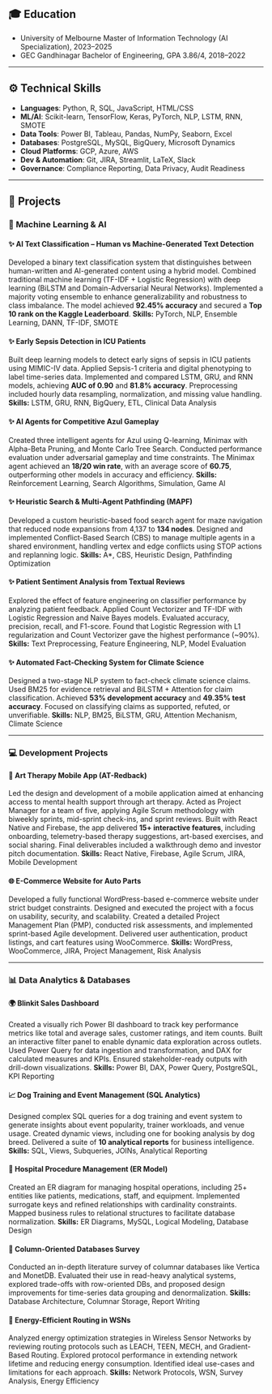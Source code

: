 
## 🎓 Education

* University of Melbourne Master of Information Technology (AI Specialization), 2023–2025
* GEC Gandhinagar Bachelor of Engineering, GPA 3.86/4, 2018–2022

---
## ⚙️ Technical Skills

* **Languages**: Python, R, SQL, JavaScript, HTML/CSS
* **ML/AI**: Scikit-learn, TensorFlow, Keras, PyTorch, NLP, LSTM, RNN, SMOTE
* **Data Tools**: Power BI, Tableau, Pandas, NumPy, Seaborn, Excel
* **Databases**: PostgreSQL, MySQL, BigQuery, Microsoft Dynamics
* **Cloud Platforms**: GCP, Azure, AWS
* **Dev & Automation**: Git, JIRA, Streamlit, LaTeX, Slack
* **Governance**: Compliance Reporting, Data Privacy, Audit Readiness

---

## 🧐 Projects

### 🚀 Machine Learning & AI

#### ✨ AI Text Classification – Human vs Machine-Generated Text Detection

Developed a binary text classification system that distinguishes between human-written and AI-generated content using a hybrid model. Combined traditional machine learning (TF-IDF + Logistic Regression) with deep learning (BiLSTM and Domain-Adversarial Neural Networks). Implemented a majority voting ensemble to enhance generalizability and robustness to class imbalance. The model achieved **92.45% accuracy** and secured a **Top 10 rank on the Kaggle Leaderboard**.
**Skills:** PyTorch, NLP, Ensemble Learning, DANN, TF-IDF, SMOTE

#### ✨ Early Sepsis Detection in ICU Patients

Built deep learning models to detect early signs of sepsis in ICU patients using MIMIC-IV data. Applied Sepsis-1 criteria and digital phenotyping to label time-series data. Implemented and compared LSTM, GRU, and RNN models, achieving **AUC of 0.90** and **81.8% accuracy**. Preprocessing included hourly data resampling, normalization, and missing value handling.
**Skills:** LSTM, GRU, RNN, BigQuery, ETL, Clinical Data Analysis

#### ✨ AI Agents for Competitive Azul Gameplay

Created three intelligent agents for Azul using Q-learning, Minimax with Alpha-Beta Pruning, and Monte Carlo Tree Search. Conducted performance evaluation under adversarial gameplay and time constraints. The Minimax agent achieved an **18/20 win rate**, with an average score of **60.75**, outperforming other models in accuracy and efficiency.
**Skills:** Reinforcement Learning, Search Algorithms, Simulation, Game AI

#### ✨ Heuristic Search & Multi-Agent Pathfinding (MAPF)

Developed a custom heuristic-based food search agent for maze navigation that reduced node expansions from 4,137 to **134 nodes**. Designed and implemented Conflict-Based Search (CBS) to manage multiple agents in a shared environment, handling vertex and edge conflicts using STOP actions and replanning logic.
**Skills:** A\*, CBS, Heuristic Design, Pathfinding Optimization

#### ✨ Patient Sentiment Analysis from Textual Reviews

Explored the effect of feature engineering on classifier performance by analyzing patient feedback. Applied Count Vectorizer and TF-IDF with Logistic Regression and Naive Bayes models. Evaluated accuracy, precision, recall, and F1-score. Found that Logistic Regression with L1 regularization and Count Vectorizer gave the highest performance (\~90%).
**Skills:** Text Preprocessing, Feature Engineering, NLP, Model Evaluation

#### ✨ Automated Fact-Checking System for Climate Science

Designed a two-stage NLP system to fact-check climate science claims. Used BM25 for evidence retrieval and BiLSTM + Attention for claim classification. Achieved **53% development accuracy** and **49.35% test accuracy**. Focused on classifying claims as supported, refuted, or unverifiable.
**Skills:** NLP, BM25, BiLSTM, GRU, Attention Mechanism, Climate Science

---

### 💻 Development Projects

#### 📱 Art Therapy Mobile App (AT-Redback)

Led the design and development of a mobile application aimed at enhancing access to mental health support through art therapy. Acted as Project Manager for a team of five, applying Agile Scrum methodology with biweekly sprints, mid-sprint check-ins, and sprint reviews. Built with React Native and Firebase, the app delivered **15+ interactive features**, including onboarding, telemetry-based therapy suggestions, art-based exercises, and social sharing. Final deliverables included a walkthrough demo and investor pitch documentation.
**Skills:** React Native, Firebase, Agile Scrum, JIRA, Mobile Development

#### 🌐 E-Commerce Website for Auto Parts

Developed a fully functional WordPress-based e-commerce website under strict budget constraints. Designed and executed the project with a focus on usability, security, and scalability. Created a detailed Project Management Plan (PMP), conducted risk assessments, and implemented sprint-based Agile development. Delivered user authentication, product listings, and cart features using WooCommerce.
**Skills:** WordPress, WooCommerce, JIRA, Project Management, Risk Analysis

---

### 📊 Data Analytics & Databases

#### 🌍 Blinkit Sales Dashboard

Created a visually rich Power BI dashboard to track key performance metrics like total and average sales, customer ratings, and item counts. Built an interactive filter panel to enable dynamic data exploration across outlets. Used Power Query for data ingestion and transformation, and DAX for calculated measures and KPIs. Ensured stakeholder-ready outputs with drill-down visualizations.
**Skills:** Power BI, DAX, Power Query, PostgreSQL, KPI Reporting

#### 📈 Dog Training and Event Management (SQL Analytics)

Designed complex SQL queries for a dog training and event system to generate insights about event popularity, trainer workloads, and venue usage. Created dynamic views, including one for booking analysis by dog breed. Delivered a suite of **10 analytical reports** for business intelligence.
**Skills:** SQL, Views, Subqueries, JOINs, Analytical Reporting

#### 🏥 Hospital Procedure Management (ER Model)

Created an ER diagram for managing hospital operations, including 25+ entities like patients, medications, staff, and equipment. Implemented surrogate keys and refined relationships with cardinality constraints. Mapped business rules to relational structures to facilitate database normalization.
**Skills:** ER Diagrams, MySQL, Logical Modeling, Database Design

#### 📃 Column-Oriented Databases Survey

Conducted an in-depth literature survey of columnar databases like Vertica and MonetDB. Evaluated their use in read-heavy analytical systems, explored trade-offs with row-oriented DBs, and proposed design improvements for time-series data grouping and denormalization.
**Skills:** Database Architecture, Columnar Storage, Report Writing

#### 🚀 Energy-Efficient Routing in WSNs

Analyzed energy optimization strategies in Wireless Sensor Networks by reviewing routing protocols such as LEACH, TEEN, MECH, and Gradient-Based Routing. Explored protocol performance in extending network lifetime and reducing energy consumption. Identified ideal use-cases and limitations for each approach.
**Skills:** Network Protocols, WSN, Survey Analysis, Energy Efficiency
